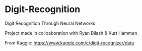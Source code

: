 # Digit-Recognition
Digit Recognition Through Neural Networks

Project made in colloaboration with Ryan Bilash & Kurt Hammen

From Kaggle: https://www.kaggle.com/c/digit-recognizer/data
